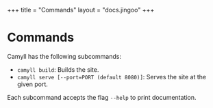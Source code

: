 +++
title = "Commands"
layout = "docs.jingoo"
+++

# Commands

Camyll has the following subcommands:

- `camyll build`: Builds the site.
- `camyll serve [--port=PORT (default 8080)]`: Serves the site at the given
  port.

Each subcommand accepts the flag `--help` to print documentation.
